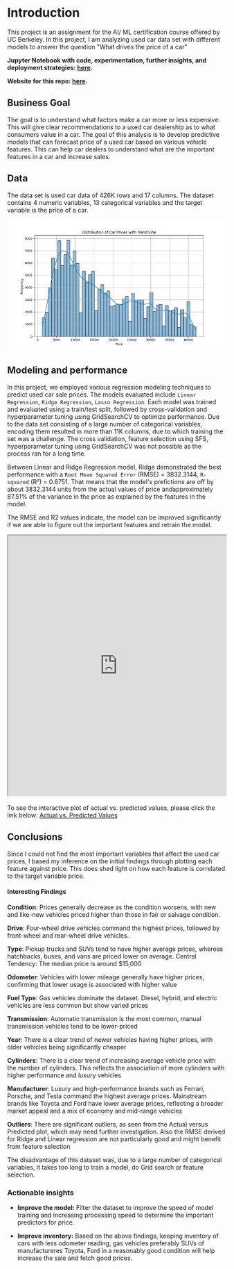 # Introduction
This project is an assignment for the AI/ ML certification course offered by UC Berkeley. In this project, I am analyzing used car data set with different models to answer the question "What drives the price of a car"

**Jupyter Notebook with code, experimentation, further insights, and deployment strategies: [here](https://github.com/vivianamarquez/Regression-Sklearn-Diabetes-Dataset/blob/main/Regression_Example.ipynb).**

**Website for this repo: [here](https://github.com/mimibhatt/Price_Of_A_Car).**

## Business Goal

The goal is to understand what factors make a car more or less expensive. This will give clear recommendations to a used car dealership as to what consumers value in a car. The goal of this analysis is to develop predictive models that can forecast price of a used car based on various vehicle features. This can help car dealers to understand what are the important features in a car and increase sales.

## Data

The data set is used car data of 426K rows and 17 columns. The dataset contains 4 numeric variables, 13 categorical variables and the target variable is the price of a car.


![Distribution of Target Variable](images/histplot.png)

## Modeling and performance

In this project, we employed various regression modeling techniques to predict used car sale prices. The models evaluated include `Linear Regression`, `Ridge Regression`, `Lasso Regression`. Each model was trained and evaluated using a train/test split, followed by cross-validation and hyperparameter tuning using GridSearchCV to optimize performance. Due to the data set consisting of a large number of categorical variables, encoding them resulted in more than 11K columns, due to which training the set was a challenge. The cross validation, feature selection using SFS, hyperparameter tuning using GridSearchCV was not possible as the process ran for a long time.

Between Linear and Ridge Regression model, Ridge demonstrated the best performance with a `Root Mean Squared Error` (RMSE)  = 3832.3144, `R-squared` (R²) = 0.8751. That means that the model's prefictions are off by about 3832.3144 units from the actual values of price andapproximately 87.51% of the variance in the price as explained by the features in the model. 

The RMSE and R2 values indicate, the model can be improved significantly if we are able to figure out the important features and retrain the model.

<iframe src="https://vivianamarquez.com/Regression-Sklearn-Diabetes-Dataset/images/actual_vs_predicted.html" width="100%" height="600px"></iframe>

To see the interactive plot of actual vs. predicted values, please click the link below:
[Actual vs. Predicted Values](https://vivianamarquez.com/Regression-Sklearn-Diabetes-Dataset/images/actual_vs_predicted.png)


## Conclusions

Since I could not find the most important variables that affect the used car prices, I based my inference on the initial findings through plotting each feature against price. This does shed light on how each feature is correlated to the target variable price.

#### Interesting Findings

**Condition**: Prices generally decrease as the condition worsens, with new and like-new vehicles priced higher than those in fair or salvage condition.

**Drive**: Four-wheel drive vehicles command the highest prices, followed by front-wheel and rear-wheel drive vehicles.

**Type**: Pickup trucks and SUVs tend to have higher average prices, whereas hatchbacks, buses, and vans are priced lower on average.
Central Tendency: The median price is around $15,000

**Odometer**: Vehicles with lower mileage generally have higher prices, confirming that lower usage is associated with higher value

**Fuel Type**: Gas vehicles dominate the dataset. Diesel, hybrid, and electric vehicles are less common but show varied prices

**Transmission**: Automatic transmission is the most common, manual transmission vehicles tend to be lower-priced

**Year**: There is a clear trend of newer vehicles having higher prices, with older vehicles being significantly cheaper

**Cylinders**: There is a clear trend of increasing average vehicle price with the number of cylinders. This reflects the association of more cylinders with higher performance and luxury vehicles

**Manufacturer**: Luxury and high-performance brands such as Ferrari, Porsche, and Tesla command the highest average prices. Mainstream brands like Toyota and Ford have lower average prices, reflecting a broader market appeal and a mix of economy and mid-range vehicles

**Outliers**: There are significant outliers, as seen from the Actual versus Predicted plot, which may need further investigation.
Also the RMSE derived for Ridge and Linear regression are not particularly good and might benefit from feature selection

The disadvantage of this dataset was, due to a large number of categorical variables, it takes too long to train a model, do Grid search or feature selection.


### Actionable insights

- **Improve the model:** Filter the dataset to improve the speed of model training and increasing processing speed to determine the important predictors for price.

- **Improve inventory:** Based on the above findings, keeping inventory of cars with less odometer reading, gas vehicles preferably SUVs of manufactureres Toyota, Ford in a reasonably good condition will help increase the sale and fetch good prices.


 
